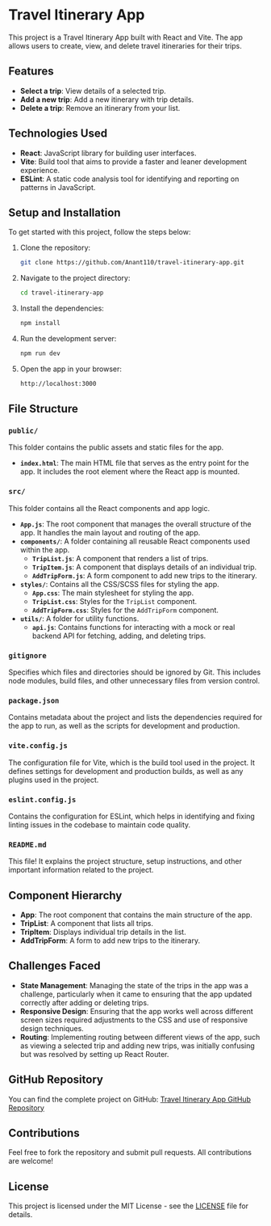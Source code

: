 
# Travel Itinerary App

This project is a Travel Itinerary App built with React and Vite. The app allows users to create, view, and delete travel itineraries for their trips.

## Features

- **Select a trip**: View details of a selected trip.
- **Add a new trip**: Add a new itinerary with trip details.
- **Delete a trip**: Remove an itinerary from your list.

## Technologies Used

- **React**: JavaScript library for building user interfaces.
- **Vite**: Build tool that aims to provide a faster and leaner development experience.
- **ESLint**: A static code analysis tool for identifying and reporting on patterns in JavaScript.

## Setup and Installation

To get started with this project, follow the steps below:

1. Clone the repository:

   ```bash
   git clone https://github.com/Anant110/travel-itinerary-app.git
   ```

2. Navigate to the project directory:

   ```bash
   cd travel-itinerary-app
   ```

3. Install the dependencies:

   ```bash
   npm install
   ```

4. Run the development server:

   ```bash
   npm run dev
   ```

5. Open the app in your browser:

   ```bash
   http://localhost:3000
   ```

## File Structure

### `public/`
This folder contains the public assets and static files for the app.

- **`index.html`**: The main HTML file that serves as the entry point for the app. It includes the root element where the React app is mounted.

### `src/`
This folder contains all the React components and app logic.

- **`App.js`**: The root component that manages the overall structure of the app. It handles the main layout and routing of the app.
- **`components/`**: A folder containing all reusable React components used within the app.
  - **`TripList.js`**: A component that renders a list of trips.
  - **`TripItem.js`**: A component that displays details of an individual trip.
  - **`AddTripForm.js`**: A form component to add new trips to the itinerary.
- **`styles/`**: Contains all the CSS/SCSS files for styling the app.
  - **`App.css`**: The main stylesheet for styling the app.
  - **`TripList.css`**: Styles for the `TripList` component.
  - **`AddTripForm.css`**: Styles for the `AddTripForm` component.
- **`utils/`**: A folder for utility functions.
  - **`api.js`**: Contains functions for interacting with a mock or real backend API for fetching, adding, and deleting trips.
  
### `gitignore`
Specifies which files and directories should be ignored by Git. This includes node modules, build files, and other unnecessary files from version control.

### `package.json`
Contains metadata about the project and lists the dependencies required for the app to run, as well as the scripts for development and production.

### `vite.config.js`
The configuration file for Vite, which is the build tool used in the project. It defines settings for development and production builds, as well as any plugins used in the project.

### `eslint.config.js`
Contains the configuration for ESLint, which helps in identifying and fixing linting issues in the codebase to maintain code quality.

### `README.md`
This file! It explains the project structure, setup instructions, and other important information related to the project.

## Component Hierarchy

- **App**: The root component that contains the main structure of the app.
- **TripList**: A component that lists all trips.
- **TripItem**: Displays individual trip details in the list.
- **AddTripForm**: A form to add new trips to the itinerary.

## Challenges Faced

- **State Management**: Managing the state of the trips in the app was a challenge, particularly when it came to ensuring that the app updated correctly after adding or deleting trips.
- **Responsive Design**: Ensuring that the app works well across different screen sizes required adjustments to the CSS and use of responsive design techniques.
- **Routing**: Implementing routing between different views of the app, such as viewing a selected trip and adding new trips, was initially confusing but was resolved by setting up React Router.

## GitHub Repository

You can find the complete project on GitHub: [Travel Itinerary App GitHub Repository](https://github.com/Anant110/React-Project)

## Contributions

Feel free to fork the repository and submit pull requests. All contributions are welcome!

## License

This project is licensed under the MIT License - see the [LICENSE](LICENSE) file for details.

